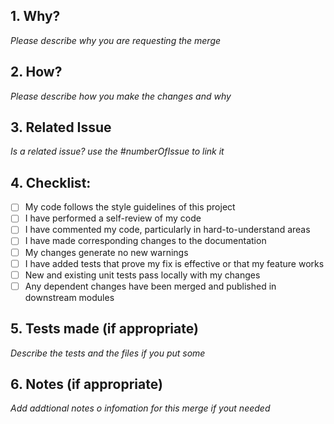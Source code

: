 ## 1. Why?

_Please describe why you are requesting the merge_

## 2. How?

_Please describe how you make the changes and why_

## 3. Related Issue

_Is a related issue? use the #numberOfIssue to link it_

## 4. Checklist:

- [ ] My code follows the style guidelines of this project
- [ ] I have performed a self-review of my code
- [ ] I have commented my code, particularly in hard-to-understand areas
- [ ] I have made corresponding changes to the documentation
- [ ] My changes generate no new warnings
- [ ] I have added tests that prove my fix is effective or that my feature works
- [ ] New and existing unit tests pass locally with my changes
- [ ] Any dependent changes have been merged and published in downstream modules

## 5. Tests made (if appropriate)

_Describe the tests and the files if you put some_

## 6. Notes (if appropriate)

_Add addtional notes o infomation for this merge if yout needed_